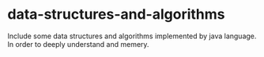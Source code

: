 # data-structures-and-algorithms
Include some data structures and algorithms implemented by java language. In order to deeply understand and memery. 
